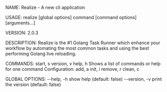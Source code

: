 NAME:
Realize - A new cli application

USAGE:
realize [global options] command [command options] [arguments...]

VERSION:
2.0.3

DESCRIPTION:
Realize is the #1 Golang Task Runner which enhance your workflow by automating the most common tasks and using the best performing Golang live reloading.

COMMANDS:
start, s
version, v
help, h Shows a list of commands or help for one command
Configuration:
add, a
init, i
remove, r
clean, c

GLOBAL OPTIONS:
--help, -h show help (default: false)
--version, -v print the version (default: false)
